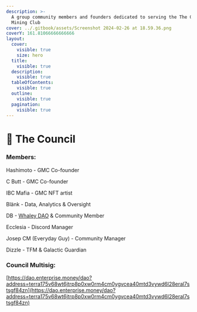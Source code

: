 ```yaml
---
description: >-
  A group community members and founders dedicated to serving the The Galactic
  Mining Club
cover: ../.gitbook/assets/Screenshot 2024-02-26 at 18.59.36.png
coverY: 161.81066666666666
layout:
  cover:
    visible: true
    size: hero
  title:
    visible: true
  description:
    visible: true
  tableOfContents:
    visible: true
  outline:
    visible: true
  pagination:
    visible: true
---
```


# 🌝 The Council

### Members:

Hashimoto - GMC Co-founder

C Butt - GMC Co-founder

IBC Mafia - GMC NFT artist

Blänk - Data, Analytics & Oversight

DB - [Whaley DAO](https://whaleydao.gitbook.io/validator/) & Community Member

Ecclesia - Discord Manager

Josep CM (Everyday Guy) - Community Manager

Dizzle - TFM & Galactic Guardian

### Council Multisig:

[https://dao.enterprise.money/dao?address=terra175v68wt6jtrp8p0xw0rm4cm0ygvcea40mtd3vywd6l28eral7stsgf84zn](https://dao.enterprise.money/dao?address=terra175v68wt6jtrp8p0xw0rm4cm0ygvcea40mtd3vywd6l28eral7stsgf84zn)

